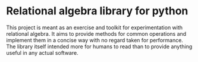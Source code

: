 Relational algebra library for python
=======================================

This project is meant as an exercise and toolkit for experimentation
with relational algebra. It aims to provide methods for common
operations and implement them in a concise way with no regard taken
for performance. The library itself intended more for humans to read
than to provide anything useful in any actual software.